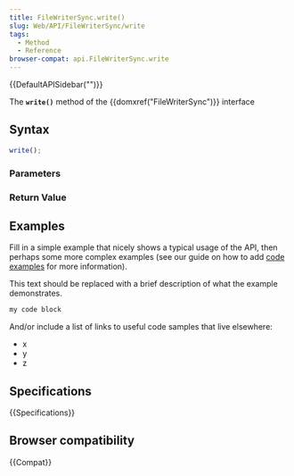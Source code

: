 ```yaml
---
title: FileWriterSync.write()
slug: Web/API/FileWriterSync/write
tags:
  - Method
  - Reference
browser-compat: api.FileWriterSync.write
---
```

{{DefaultAPISidebar("")}}

The **`write()`** method of the {{domxref("FileWriterSync")}} interface 

## Syntax

```js
write();
```

### Parameters



### Return Value



## Examples

Fill in a simple example that nicely shows a typical usage of the API, then perhaps some more complex examples (see our guide on how to add [code examples](/en-US/docs/MDN/Contribute/Structures/Code_examples) for more information).

This text should be replaced with a brief description of what the example demonstrates.

```js
my code block
```

And/or include a list of links to useful code samples that live elsewhere:

*   x
*   y
*   z

## Specifications

{{Specifications}}

## Browser compatibility

{{Compat}}

